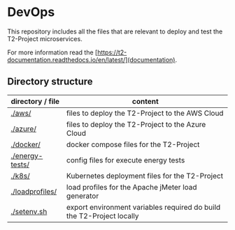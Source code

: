 # DevOps

This repository includes all the files that are relevant to deploy and test the T2-Project microservices.

For more information read the [https://t2-documentation.readthedocs.io/en/latest/](documentation).

## Directory structure

| directory / file | content |
| ---------------- | ------- |
| [./aws/](aws) | files to deploy the T2-Project to the AWS Cloud |
| [./azure/](azure) | files to deploy the T2-Project to the Azure Cloud |
| [./docker/](docker) | docker compose files for the T2-Project |
| [./energy-tests/](energy-tests) | config files for execute energy tests |
| [./k8s/](k8s) | Kubernetes deployment files for the T2-Project |
| [./loadprofiles/](loadprofiles) | load profiles for the Apache jMeter load generator |
| [./setenv.sh](setenv.sh) | export environment variables required do build the T2-Project locally |
